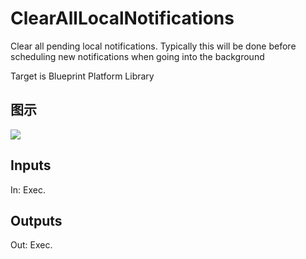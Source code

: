 # ClearAllLocalNotifications

Clear all pending local notifications. Typically this will be done before scheduling new notifications when going into the background

Target is Blueprint Platform Library

## 图示

![]($-20221218-20293514.png)

## Inputs

In: Exec.  

## Outputs

Out: Exec.

